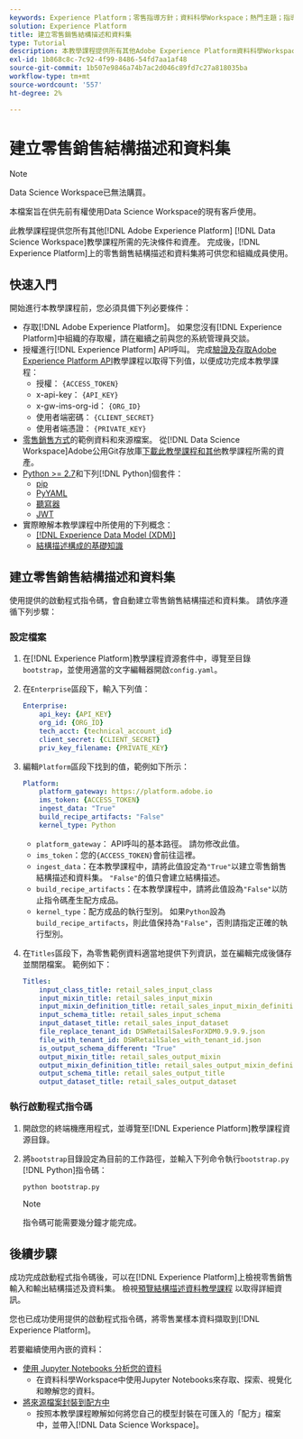 ```yaml
---
keywords: Experience Platform；零售指導方針；資料科學Workspace；熱門主題；指導方針
solution: Experience Platform
title: 建立零售銷售結構描述和資料集
type: Tutorial
description: 本教學課程提供所有其他Adobe Experience Platform資料科學Workspace教學課程所需的先決條件和資產。 完成後，您和您的組織成員將可以在Experience Platform上使用零售銷售結構和資料集。
exl-id: 1b868c8c-7c92-4f99-8486-54fd7aa1af48
source-git-commit: 1b507e9846a74b7ac2d046c89fd7c27a818035ba
workflow-type: tm+mt
source-wordcount: '557'
ht-degree: 2%

---
```



# 建立零售銷售結構描述和資料集

>[!NOTE]
>
>Data Science Workspace已無法購買。
>
>本檔案旨在供先前有權使用Data Science Workspace的現有客戶使用。

此教學課程提供您所有其他[!DNL Adobe Experience Platform] [!DNL Data Science Workspace]教學課程所需的先決條件和資產。 完成後，[!DNL Experience Platform]上的零售銷售結構描述和資料集將可供您和組織成員使用。

## 快速入門

開始進行本教學課程前，您必須具備下列必要條件：

- 存取[!DNL Adobe Experience Platform]。 如果您沒有[!DNL Experience Platform]中組織的存取權，請在繼續之前與您的系統管理員交談。
- 授權進行[!DNL Experience Platform] API呼叫。 完成[驗證及存取Adobe Experience Platform API](https://www.adobe.com/go/platform-api-authentication-en)教學課程以取得下列值，以便成功完成本教學課程：
   - 授權： `{ACCESS_TOKEN}`
   - x-api-key： `{API_KEY}`
   - x-gw-ims-org-id： `{ORG_ID}`
   - 使用者端密碼： `{CLIENT_SECRET}`
   - 使用者端憑證： `{PRIVATE_KEY}`
- [零售銷售方式](../pre-built-recipes/retail-sales.md)的範例資料和來源檔案。 從[!DNL Data Science Workspace]Adobe公用Git存放庫[下載此教學課程和其他](https://github.com/adobe/experience-platform-dsw-reference/)教學課程所需的資產。
- [Python >= 2.7](https://www.python.org/downloads/)和下列[!DNL Python]個套件：
   - [pip](https://pypi.org/project/pip/)
   - [PyYAML](https://pyyaml.org/)
   - [聽寫器](https://pypi.org/project/dictor/)
   - [JWT](https://pypi.org/project/jwt/)
- 實際瞭解本教學課程中所使用的下列概念：
   - [[!DNL Experience Data Model (XDM)]](../../xdm/home.md)
   - [結構描述構成的基礎知識](../../xdm/schema/field-dictionary.md)

## 建立零售銷售結構描述和資料集

使用提供的啟動程式指令碼，會自動建立零售銷售結構描述和資料集。 請依序遵循下列步驟：

### 設定檔案

1. 在[!DNL Experience Platform]教學課程資源套件中，導覽至目錄`bootstrap`，並使用適當的文字編輯器開啟`config.yaml`。
2. 在`Enterprise`區段下，輸入下列值：

   ```yaml
   Enterprise:
       api_key: {API_KEY}
       org_id: {ORG_ID}
       tech_acct: {technical_account_id}
       client_secret: {CLIENT_SECRET}
       priv_key_filename: {PRIVATE_KEY}
   ```

3. 編輯`Platform`區段下找到的值，範例如下所示：

   ```yaml
   Platform:
       platform_gateway: https://platform.adobe.io
       ims_token: {ACCESS_TOKEN}
       ingest_data: "True"
       build_recipe_artifacts: "False"
       kernel_type: Python
   ```

   - `platform_gateway`： API呼叫的基本路徑。 請勿修改此值。
   - `ims_token`：您的`{ACCESS_TOKEN}`會前往這裡。
   - `ingest_data`：在本教學課程中，請將此值設定為`"True"`以建立零售銷售結構描述和資料集。 `"False"`的值只會建立結構描述。
   - `build_recipe_artifacts`：在本教學課程中，請將此值設為`"False"`以防止指令碼產生配方成品。
   - `kernel_type`：配方成品的執行型別。 如果`Python`設為`build_recipe_artifacts`，則此值保持為`"False"`，否則請指定正確的執行型別。

4. 在`Titles`區段下，為零售範例資料適當地提供下列資訊，並在編輯完成後儲存並關閉檔案。 範例如下：

   ```yaml
   Titles:
       input_class_title: retail_sales_input_class
       input_mixin_title: retail_sales_input_mixin
       input_mixin_definition_title: retail_sales_input_mixin_definition
       input_schema_title: retail_sales_input_schema
       input_dataset_title: retail_sales_input_dataset
       file_replace_tenant_id: DSWRetailSalesForXDM0.9.9.9.json
       file_with_tenant_id: DSWRetailSales_with_tenant_id.json
       is_output_schema_different: "True"
       output_mixin_title: retail_sales_output_mixin
       output_mixin_definition_title: retail_sales_output_mixin_definition
       output_schema_title: retail_sales_output_title
       output_dataset_title: retail_sales_output_dataset
   ```

### 執行啟動程式指令碼

1. 開啟您的終端機應用程式，並導覽至[!DNL Experience Platform]教學課程資源目錄。
2. 將`bootstrap`目錄設定為目前的工作路徑，並輸入下列命令執行`bootstrap.py` [!DNL Python]指令碼：

   ```bash
   python bootstrap.py
   ```

   >[!NOTE]
   >
   >指令碼可能需要幾分鐘才能完成。

## 後續步驟

成功完成啟動程式指令碼後，可以在[!DNL Experience Platform]上檢視零售銷售輸入和輸出結構描述及資料集。 檢視[預覽結構描述資料教學課程](./preview-schema-data.md)
以取得詳細資訊。

您也已成功使用提供的啟動程式指令碼，將零售業樣本資料擷取到[!DNL Experience Platform]。

若要繼續使用內嵌的資料：

- [使用 Jupyter Notebooks 分析您的資料](../jupyterlab/analyze-your-data.md)
   - 在資料科學Workspace中使用Jupyter Notebooks來存取、探索、視覺化和瞭解您的資料。
- [將來源檔案封裝到配方中](./package-source-files-recipe.md)
   - 按照本教學課程瞭解如何將您自己的模型封裝在可匯入的「配方」檔案中，並帶入[!DNL Data Science Workspace]。
